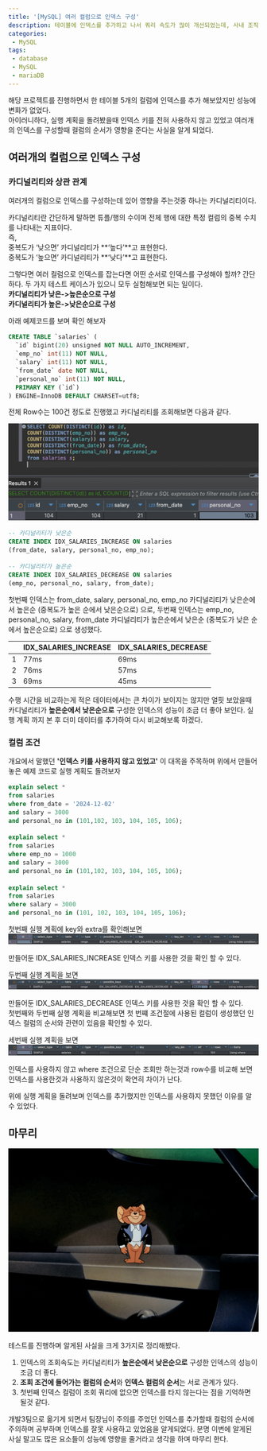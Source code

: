 ```yaml
---
title: '[MySQL] 여러 컬럼으로 인덱스 구성'
description: 테이블에 인덱스를 추가하고 나서 쿼리 속도가 많이 개선되었는데, 사내 조직 개편으로 새로운 팀으로 옮긴후 새로운 프로젝트 개인정보동의서명과 백오피스 부분에서 서명관리 파트를 개발하던중 예상치 못한 문제가 발생했다. 이전에 인덱스를 구성할때 인덱스의 키 크기에만 주의하며 사용했었는데, 컬럼에 아무리 인덱스를 추가해도 성능이 개선되지 않는 쿼리가 있었다.
categories:
 - MySQL
tags:
 - database
 - MySQL
 - mariaDB
---
```

해당 프로젝트를 진행하면서 한 테이블 5개의 컬럼에 인덱스를 추가 해보았지만 성능에 변화가 없었다.  
아이러니하다, 실행 계획을 돌려봤을때 인덱스 키를 전혀 사용하지 않고 있었고 여러개의 인덱스를 구성할때 컬럼의 순서가 영향을 준다는 사실을 알게 되었다.

## 여러개의 컬럼으로 인덱스 구성
### 카디널리티와 상관 관계
여러개의 컬럼으로 인덱스를 구성하는데 있어 영향을 주는것중 하나는 카디널리티이다.

카디널리티란 간단하게 말하면 튜플/행의 수이며 전체 행에 대한 특정 컬럼의 중복 수치를 나타내는 지표이다.  
즉,  
중복도가 ‘낮으면’ 카디널리티가 **‘높다’**고 표현한다.  
중복도가 ‘높으면’ 카디널리티가 **‘낮다’**고 표현한다.

그렇다면 여러 컬럼으로 인덱스를 잡는다면 어떤 순서로 인덱스를 구성해야 할까?
간단하다. 두 가지 테스트 케이스가 있으니 모두 실험해보면 되는 일이다.  
**카디널리티가 낮은->높은순으로 구성**  
**카디널리티가 높은->낮은순으로 구성**

아래 예제코드를 보며 확인 해보자
```sql
CREATE TABLE `salaries` (
  `id` bigint(20) unsigned NOT NULL AUTO_INCREMENT,
  `emp_no` int(11) NOT NULL,
  `salary` int(11) NOT NULL,
  `from_date` date NOT NULL,
  `personal_no` int(11) NOT NULL,
  PRIMARY KEY (`id`)
) ENGINE=InnoDB DEFAULT CHARSET=utf8;
```

전체 Row수는 100건 정도로 진행했고 카디널리티를 조회해보면 다음과 같다.

![Desktop Preview](/assets/images/post/index_optimize_2/cardinarity_select.png)

```sql
-- 카디널리티가 낮은순
CREATE INDEX IDX_SALARIES_INCREASE ON salaries 
(from_date, salary, personal_no, emp_no);

-- 카디널리티가 높은순
CREATE INDEX IDX_SALARIES_DECREASE ON salaries 
(emp_no, personal_no, salary, from_date);
```

첫번째 인덱스는 from_date, salary, personal_no, emp_no 카디널리티가 낮은순에서 높은순 (중복도가 높은 순에서 낮은순으로) 으로,
두번째 인덱스는 emp_no, personal_no, salary, from_date 카디널리티가 높은순에서 낮은순 (중복도가 낮은 순에서 높은순으로) 으로 생성했다.

| | IDX_SALARIES_INCREASE | IDX_SALARIES_DECREASE | 
| --- | --- | --- |
| 1 | 77ms | 69ms | 
| 2 | 76ms | 57ms | 
| 3 | 69ms | 45ms | 

수행 시간을 비교하는게 적은 데이터에서는 큰 차이가 보이지는 않지만 얼핏 보았을때 카디널리티가 **높은순에서 낮은순으로** 구성한 인덱스의 성능이 조금 더 좋아 보인다.
실행 계획 까지 본 후 더미 데이터를 추가하여 다시 비교해보록 하겠다.

### 컬럼 조건
개요에서 말했던 **'인덱스 키를 사용하지 않고 있었고'** 이 대목을 주목하며 위에서 만들어놓은 예제 코드로 실행 계획도 돌려보자

```sql
explain select * 
from salaries 
where from_date = '2024-12-02' 
and salary = 3000
and personal_no in (101,102, 103, 104, 105, 106);

explain select * 
from salaries 
where emp_no = 1000
and salary = 3000
and personal_no in (101,102, 103, 104, 105, 106);

explain select * 
from salaries 
where salary = 3000
and personal_no in (101, 102, 103, 104, 105, 106);
```

첫번째 실행 계획에 key와 extra를 확인해보면
![Desktop Preview](/assets/images/post/index_optimize_2/index_explain_1.png)

만들어둔 IDX_SALARIES_INCREASE 인덱스 키를 사용한 것을 확인 할 수 있다.

두번째 실행 계획을 보면 
![Desktop Preview](/assets/images/post/index_optimize_2/index_explain_2.png)

만들어둔 IDX_SALARIES_DECREASE 인덱스 키를 사용한 것을 확인 할 수 있다.  
첫번째와 두번째 실행 계획을 비교해보면 첫 번쨰 조건절에 사용된 컬럼이 생성했던 인덱스 컬럼의 순서와 관련이 있음을 확인할 수 있다.

세번째 실행 계획을 보면 
![Desktop Preview](/assets/images/post/index_optimize_2/index_explain_3.png)

인덱스를 사용하지 않고 where 조건으로 단순 조회만 하는것과 row수를 비교해 보면 인덱스를 사용한것과 사용하지 않은것이 확연히 차이가 난다.

위에 실행 계획을 돌려보며 인덱스를 추가했지만 인덱스를 사용하지 못했던 이유를 알 수 있었다.  

## 마무리
![Desktop Preview](/assets/images/post/index_optimize_2/zeri_ending.gif)

테스트를 진행하며 알게된 사실을 크게 3가지로 정리해봤다.
1. 인덱스의 조회속도는 카디널리티가 **높은순에서 낮은순으로** 구성한 인덱스의 성능이 조금 더 좋다.  
2. **조회 조건에 들어가는 컬럼의 순서**와 **인덱스 컬럼의 순서**는 서로 관계가 있다.  
3. 첫번째 인덱스 컬럼이 조회 쿼리에 없으면 인덱스를 타지 않는다는 점을 기억하면 될것 같다.

개발3팀으로 옮기게 되면서 팀장님이 주의를 주었던 인덱스를 추가할때 컬럼의 순서에 주의하며 공부하며 인덱스를 잘못 사용하고 있었음을 알게되었다.
분명 이번에 알게된 사실 말고도 많은 요소들이 성능에 영향을 줄거라고 생각을 하며 마무리 한다.